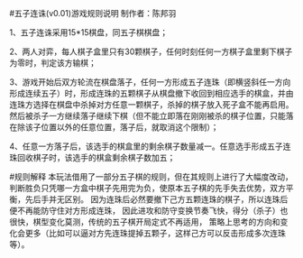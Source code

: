 #五子连诛(v0.01)游戏规则说明
制作者：陈邦羽


1、五子连诛采用15*15棋盘，同五子棋棋盘；

2、两人对弈，每人棋子盒里只有30颗棋子，任何时刻任何一方棋子盒里剩下棋子为零时，判定该方输棋；

3、游戏开始后双方轮流在棋盘落子，任何一方形成五子连珠（即横竖斜任一方向形成连续五子）时，形成连珠的五颗棋子从棋盘撤下收回到相应选手的棋盒，并由连珠方选择在棋盘中杀掉对方任意一颗棋子，杀掉的棋子放入死子盒不能再启用。然后被杀子一方继续落子继续下棋（但不能立即落在刚刚被杀的棋子位置，只能落在除该子位置以外的任意位置，落子后，就取消这个限制）；

4、任意一方落子后，该选手的棋盒里的剩余棋子数量减一。任意选手形成五子连珠回收棋子时，该选手的棋盒剩余棋子数加五；


#规则解释
本玩法借用了一部分五子棋的规则，但在其规则上进行了大幅度改动，
判断胜负只凭哪一方盒中棋子先用完为负，使原本五子棋的先手失去优势，双方平衡，先后手并无区别。
因为连珠后必然要撤下己方五颗连珠的棋子，所以连珠后便不再能防守住对方形成连珠，
因此进攻和防守变换节奏飞快，得分（杀子）也很快，棋型变化莫测，传统的五子棋开局定式不再适用，
策略上思考的方向和变化会更多（比如可以逼对方先连珠提掉五颗子，这样己方可以反击形成多次连珠等）。
